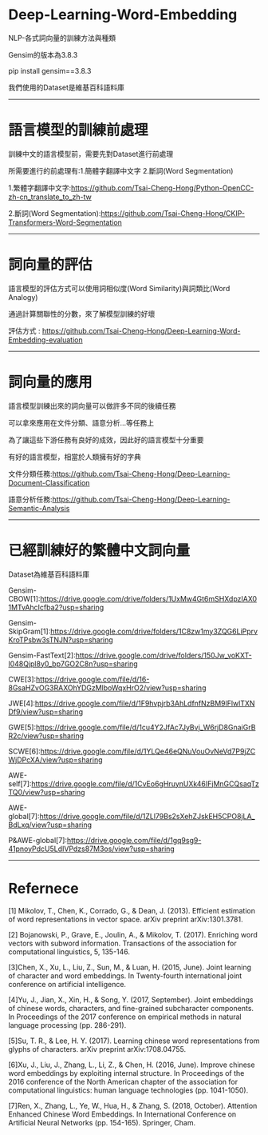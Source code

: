 # Deep-Learning-Word-Embedding
NLP-各式詞向量的訓練方法與種類

Gensim的版本為3.8.3 

pip install gensim==3.8.3

我們使用的Dataset是維基百科語料庫

------------------------------------------------------------------------
# 語言模型的訓練前處理
訓練中文的語言模型前，需要先對Dataset進行前處理

所需要進行的前處理有:1.簡體字翻譯中文字 2.斷詞(Word Segmentation)

1.繁體字翻譯中文字:https://github.com/Tsai-Cheng-Hong/Python-OpenCC-zh-cn_translate_to_zh-tw

2.斷詞(Word Segmentation):https://github.com/Tsai-Cheng-Hong/CKIP-Transformers-Word-Segmentation

------------------------------------------------------------------------
# 詞向量的評估
語言模型的評估方式可以使用詞相似度(Word Similarity)與詞類比(Word Analogy)

通過計算關聯性的分數，來了解模型訓練的好壞

評估方式 : https://github.com/Tsai-Cheng-Hong/Deep-Learning-Word-Embedding-evaluation

------------------------------------------------------------------------
# 詞向量的應用
語言模型訓練出來的詞向量可以做許多不同的後續任務

可以拿來應用在文件分類、語意分析...等任務上

為了讓這些下游任務有良好的成效，因此好的語言模型十分重要

有好的語言模型，相當於人類擁有好的字典

文件分類任務:https://github.com/Tsai-Cheng-Hong/Deep-Learning-Document-Classification

語意分析任務:https://github.com/Tsai-Cheng-Hong/Deep-Learning-Semantic-Analysis

------------------------------------------------------------------------
# 已經訓練好的繁體中文詞向量
Dataset為維基百科語料庫

Gensim-CBOW[1]:https://drive.google.com/drive/folders/1UxMw4Gt6mSHXdpzIAX01MTvAhcIcfba2?usp=sharing

Gensim-SkipGram[1]:https://drive.google.com/drive/folders/1C8zw1my3ZQG6LiPprvKroTPsbw3sTNJN?usp=sharing

Gensim-FastText[2]:https://drive.google.com/drive/folders/150Jw_voKXT-l048Qjpl8y0_bp7GO2C8n?usp=sharing

CWE[3]:https://drive.google.com/file/d/16-8GsaHZvOG3RAXOhYDGzMlboWqxHrO2/view?usp=sharing

JWE[4]:https://drive.google.com/file/d/1F9hvpjrb3AhLdfnfNzBM9lFlwlTXNDf9/view?usp=sharing

GWE[5]:https://drive.google.com/file/d/1cu4Y2JfAc7JyBvj_W6rjD8GnaiGrBR2c/view?usp=sharing

SCWE[6]:https://drive.google.com/file/d/1YLQe46eQNuVouOvNeVd7P9jZCWjDPcXA/view?usp=sharing

AWE-self[7]:https://drive.google.com/file/d/1CvEo6gHruynUXk46IFjMnGCQsaqTzTQ0/view?usp=sharing

AWE-global[7]:https://drive.google.com/file/d/1ZLl79Bs2sXehZJskEH5CPO8jLA_BdLxq/view?usp=sharing

P&AWE-global[7]:https://drive.google.com/file/d/1gq9sg9-41pnoyPdcU5LdIVPdzs87M3os/view?usp=sharing

------------------------------------------------------------------------
# Refernece
[1] Mikolov, T., Chen, K., Corrado, G., & Dean, J. (2013). Efficient estimation of word representations in vector space. arXiv preprint arXiv:1301.3781.

[2] Bojanowski, P., Grave, E., Joulin, A., & Mikolov, T. (2017). Enriching word vectors with subword information. Transactions of the association for computational linguistics, 5, 135-146.

[3]Chen, X., Xu, L., Liu, Z., Sun, M., & Luan, H. (2015, June). Joint learning of character and word embeddings. In Twenty-fourth international joint conference on artificial intelligence.

[4]Yu, J., Jian, X., Xin, H., & Song, Y. (2017, September). Joint embeddings of chinese words, characters, and fine-grained subcharacter components. In Proceedings of the 2017 conference on empirical methods in natural language processing (pp. 286-291).

[5]Su, T. R., & Lee, H. Y. (2017). Learning chinese word representations from glyphs of characters. arXiv preprint arXiv:1708.04755.

[6]Xu, J., Liu, J., Zhang, L., Li, Z., & Chen, H. (2016, June). Improve chinese word embeddings by exploiting internal structure. In Proceedings of the 2016 conference of the North American chapter of the association for computational linguistics: human language technologies (pp. 1041-1050).

[7]Ren, X., Zhang, L., Ye, W., Hua, H., & Zhang, S. (2018, October). Attention Enhanced Chinese Word Embeddings. In International Conference on Artificial Neural Networks (pp. 154-165). Springer, Cham.
